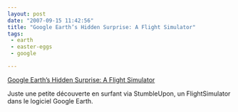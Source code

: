 ```yaml
---
layout: post
date: "2007-09-15 11:42:56"
title: "Google Earth’s Hidden Surprise: A Flight Simulator"
tags:
 - earth
 - easter-eggs
 - google

---
```


[Google Earth’s Hidden Surprise: A Flight Simulator](http://www.techcrunch.com/2007/08/31/google-earths-easter-egg-a-flight-simulator/)

Juste une petite découverte en surfant via StumbleUpon, un FlightSimulator dans le logiciel Google Earth.

